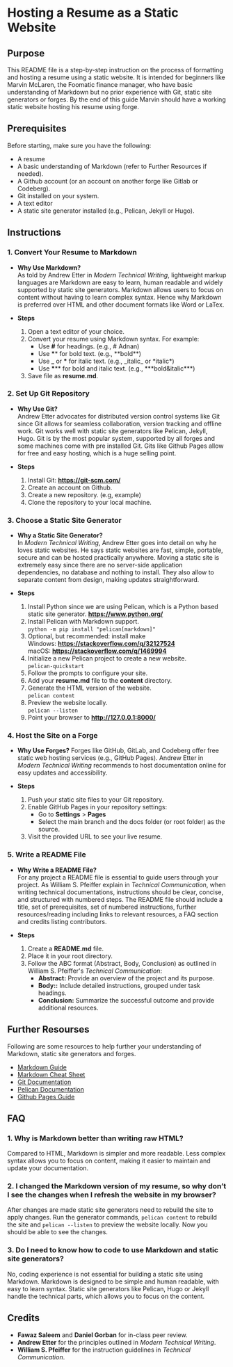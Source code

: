 # Hosting a Resume as a Static Website

## Purpose
This README file is a step-by-step instruction on the process of formatting and hosting a resume using a static website. It is intended for beginners like Marvin McLaren, the Foomatic finance manager, who have basic understanding of Markdown but no prior experience with Git, static site generators or forges. By the end of this guide Marvin should have a working static website hosting his resume using forge.

## Prerequisites
Before starting, make sure you have the following:   
- A resume
- A basic understanding of Markdown (refer to Further Resources if needed).
- A Github account (or an account on another forge like Gitlab or Codeberg).
- Git installed on your system.
- A text editor
- A static site generator installed (e.g., Pelican, Jekyll or Hugo).

## Instructions

### 1. Convert Your Resume to Markdown

- **Why Use Markdown?**   
As told by Andrew Etter in _Modern Technical Writing_, lightweight markup languages are Markdown are easy to learn, human readable and widely supported by static site generators. Markdown allows users to focus on content without having to learn complex syntax. Hence why Markdown is preferred over HTML and other document formats like Word or LaTex.

- **Steps**
    1. Open a text editor of your choice.
    2. Convert your resume using Markdown syntax. For example:
        - Use **\#** for headings. (e.g., \# Adnan)
        - Use **\**** for bold text. (e.g., \*\*bold**)
        - Use **\_** or **\*** for italic text. (e.g., \_italic_ or \*italic*)
        - Use **\***** for bold and italic text. (e.g., \*\*\*bold&italic***)
    3. Save file as **resume.md**.

### 2. Set Up Git Repository
- **Why Use Git?**   
Andrew Etter advocates for distributed version control systems like Git since Git allows for seamless collaboration, version tracking and offline work. Git works well with static site generators like Pelican, Jekyll, Hugo. Git is by the most popular system, supported by all forges and some machines come with pre installed Git. Gits like Github Pages allow for free and easy hosting, which is a huge selling point.

- **Steps**   
    1. Install Git: **https://git-scm.com/**
    2. Create an account on Github.
    3. Create a new repository. (e.g, example)
    4. Clone the repository to your local machine.

### 3. Choose a Static Site Generator
- **Why a Static Site Generator?**   
In _Modern Technical Writing_, Andrew Etter goes into detail on why he loves static websites. He says static websites are fast, simple, portable, secure and can be hosted practically anywhere. Moving a static site is extremely easy since there are no server-side application dependencies, no database and nothing to install. They also allow to separate content from design, making updates straightforward.

- **Steps**   
    1. Install Python since we are using Pelican, which is a Python based static site generator. **https://www.python.org/**
    2. Install Pelican with Markdown support.  
    `python -m pip install "pelican[markdown]"`
    3. Optional, but recommended: install make   
    Windows: **https://stackoverflow.com/q/32127524**   
    macOS: **https://stackoverflow.com/q/1469994**
    4. Initialize a new Pelican project to create a new website.   
    `pelican-quickstart`
    5. Follow the prompts to configure your site.
    6. Add your **resume.md** file to the **content** directory.
    7. Generate the HTML version of the website.   
    `pelican content`
    8. Preview the website locally.  
    `pelican --listen`
    9. Point your browser to **http://127.0.0.1:8000/**

### 4. Host the Site on a Forge
- **Why Use Forges?**
Forges like GitHub, GitLab, and Codeberg offer free static web hosting services (e.g., GitHub Pages). Andrew Etter in _Modern Technical Writing_ recommends to host documentation online for easy updates and accessibility.

- **Steps**
    1. Push your static site files to your Git repository.
    2. Enable GitHub Pages in your repository settings:
        - Go to **Settings** > **Pages**
        - Select the main branch and the docs folder (or root folder) as the               source.
    3. Visit the provided URL to see your live resume.

### 5. Write a README File
- **Why Write a README File?**  
For any project a README file is essential to guide users through your project. As William S. Pfeiffer explain in _Technical Communication_, when writing technical documentations, instructions should be clear, concise, and structured with numbered steps. The README file should include a title, set of prerequisites, set of numbered instructions, further resources/reading including links to relevant resources, a FAQ section and credits listing contributors. 

- **Steps**
    1. Create a **README.md** file.
    2. Place it in your root directory.
    3. Follow the ABC format (Abstract, Body, Conclusion) as outlined in               William S. Pfeiffer's _Technical Communication_:
        - **Abstract:** Provide an overview of the project and its purpose.
        - **Body::** Include detailed instructions, grouped under task                     headings.
        - **Conclusion:** Summarize the successful outcome and provide                     additional resources.

## Further Resourses
Following are some resources to help further your understanding of Markdown, static site generators and forges.

- [Markdown Guide](https://www.markdownguide.org/getting-started/)
- [Markdown Cheat Sheet](https://www.markdownguide.org/cheat-sheet/) 
- [Git Documentation](https://git-scm.com/doc)
- [Pelican Documentation](https://docs.getpelican.com/en/latest/)
- [Github Pages Guide](https://pages.github.com)

## FAQ

### 1. Why is Markdown better than writing raw HTML?
Compared to HTML, Markdown is simpler and more readable. Less complex syntax allows you to focus on content, making it easier to maintain and update your documentation.

### 2. I changed the Markdown version of my resume, so why don’t I see the changes when I refresh the website in my browser?
After changes are made static site generators need to rebuild the site to apply changes. Run the generator commands, `pelican content` to rebuild the site and `pelican --listen` to preview the website locally. Now you should be able to see the changes.

### 3. Do I need to know how to code to use Markdown and static site generators? 
No, coding experience is not essential for building a static site using Markdown. Markdown is designed to be simple and human readable, with easy to learn syntax. Static site generators like Pelican, Hugo or Jekyll handle the technical parts, which allows you to focus on the content.

## Credits
- **Fawaz Saleem** and **Daniel Gorban** for in-class peer review.
- **Andrew Etter** for the principles outlined in _Modern Technical Writing_.
- **William S. Pfeiffer** for the instruction guidelines in _Technical Communication_.